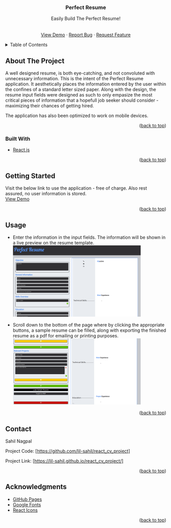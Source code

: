 <div id="top"></div>

<!-- PROJECT TITLE -->
<br />
<div align="center">

<h3 align="center">Perfect Resume</h3>

  <p align="center">
    Easily Build The Perfect Resume!
    <br />
    <br />
    <br />
    <a href="https://lil-sahil.github.io/react_cv_project/">View Demo</a>
    ·
    <a href="https://github.com/lil-sahil/react_cv_project/issues">Report Bug</a>
    ·
    <a href="https://github.com/lil-sahil/react_cv_project/issues">Request Feature</a>
  </p>
</div>

<!-- TABLE OF CONTENTS -->
<details>
  <summary>Table of Contents</summary>
  <ol>
    <li>
      <a href="#about-the-project">About The Project</a>
      <ul>
        <li><a href="#built-with">Built With</a></li>
      </ul>
    </li>
    <li>
      <a href="#getting-started">Getting Started</a>
      <ul>
        <li><a href="#installation">Installation</a></li>
      </ul>
    </li>
    <li><a href="#usage">Usage</a></li>
    <li><a href="#contact">Contact</a></li>
  </ol>
</details>



<!-- ABOUT THE PROJECT -->
## About The Project

A well designed resume, is both eye-catching, and not convoluted with unnecessary information. This is the intent of the Perfect Resume application. It aesthetically places the information entered by the user within the confines of a standard letter sized paper. Along with the design, the resume input fields were designed as such to only empasize the most critical pieces of information that a hopefull job seeker should consider - maximizing their chances of getting hired.

The application has also been optimized to work on mobile devices.

<p align="right">(<a href="#top">back to top</a>)</p>



### Built With


* [React.js](https://reactjs.org/)

<p align="right">(<a href="#top">back to top</a>)</p>


<!-- GETTING STARTED -->
## Getting Started

Visit the below link to use the application - free of charge. Also rest assured, no user information is stored.
    <br>
    <a href="https://lil-sahil.github.io/react_cv_project/">View Demo</a>


<p align="right">(<a href="#top">back to top</a>)</p>



<!-- USAGE EXAMPLES -->
## Usage

- Enter the information in the input fields. The information will be shown in a live preview on the resume template.
    <br>
    <img src="images/perfect_resume_showcase.png" alt="Img" width="400" object-fit="cover">

- Scroll down to the bottom of the page where by clicking the appropriate buttons, a sample resume can be filled, along with exporting the finished resume as a pdf for emailing or printing purposes.
    <br>
    <img src="images/perfect_resume_showcase_2.png" alt="Img" width="400" object-fit="cover">



<p align="right">(<a href="#top">back to top</a>)</p>


<!-- CONTACT -->
## Contact

Sahil Nagpal

Project Code: [https://github.com/lil-sahil/react_cv_project]

Project Link: [https://lil-sahil.github.io/react_cv_project/]

<p align="right">(<a href="#top">back to top</a>)</p>



<!-- ACKNOWLEDGMENTS -->
## Acknowledgments

* [GitHub Pages](https://pages.github.com)
* [Google Fonts](https://fonts.google.com/)
* [React Icons](https://react-icons.github.io/react-icons/search)

<p align="right">(<a href="#top">back to top</a>)</p>
